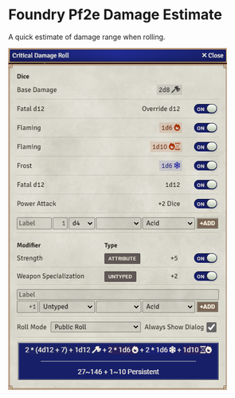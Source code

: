 # Foundry Pf2e Damage Estimate
A quick estimate of damage range when rolling.

![PF2e Damage Estimate](/readme-example.png)